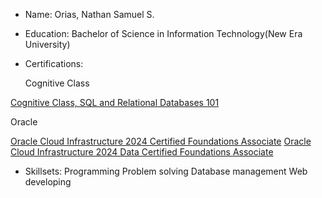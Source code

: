- Name:
  Orias, Nathan Samuel S.
- Education:
  Bachelor of Science in Information Technology(New Era University)
- Certifications:
  
  Cognitive Class
  
[Cognitive Class, SQL and Relational Databases 101](https://courses.cognitiveclass.ai/certificates/95c9e4e9e0954cbcb37a0ea482713b17#)

  Oracle
  
[Oracle Cloud Infrastructure 2024 Certified Foundations Associate](https://catalog-education.oracle.com/ords/certview/sharebadge?id=40BA556181594EFF05C927570002AEED7F5A2906B47C288C5393462F76F5C2AD)
[Oracle Cloud Infrastructure 2024 Data Certified Foundations Associate](https://catalog-education.oracle.com/ords/certview/sharebadge?id=40BA556181594EFF05C927570002AEED13A732505524C08358D486191313E57D)


- Skillsets:
  Programming
  Problem solving
  Database management
  Web developing
 
